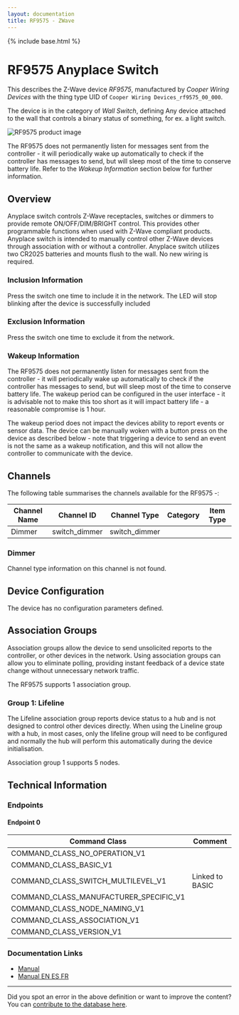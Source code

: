 ```yaml
---
layout: documentation
title: RF9575 - ZWave
---
```


{% include base.html %}

# RF9575 Anyplace Switch
This describes the Z-Wave device *RF9575*, manufactured by *Cooper Wiring Devices* with the thing type UID of ```Cooper Wiring Devices_rf9575_00_000```.

The device is in the category of *Wall Switch*, defining Any device attached to the wall that controls a binary status of something, for ex. a light switch.

![RF9575 product image](https://opensmarthouse.org/assets/zwave/attachments/1144/anyplace-switch.JPG)


The RF9575 does not permanently listen for messages sent from the controller - it will periodically wake up automatically to check if the controller has messages to send, but will sleep most of the time to conserve battery life. Refer to the *Wakeup Information* section below for further information.

## Overview

Anyplace switch controls Z-Wave receptacles, switches or dimmers to provide remote ON/OFF/DIM/BRIGHT control. This provides other programmable functions when used with Z-Wave compliant products. Anyplace switch is intended to manually control other Z-Wave devices through association with or without a controller. Anyplace switch utilizes two CR2025 batteries and mounts flush to the wall. No new wiring is required.

### Inclusion Information

Press the switch one time to include it in the network. The LED will stop blinking after the device is successfully included

### Exclusion Information

Press the switch one time to exclude it from the network.

### Wakeup Information

The RF9575 does not permanently listen for messages sent from the controller - it will periodically wake up automatically to check if the controller has messages to send, but will sleep most of the time to conserve battery life. The wakeup period can be configured in the user interface - it is advisable not to make this too short as it will impact battery life - a reasonable compromise is 1 hour.

The wakeup period does not impact the devices ability to report events or sensor data. The device can be manually woken with a button press on the device as described below - note that triggering a device to send an event is not the same as a wakeup notification, and this will not allow the controller to communicate with the device.

## Channels

The following table summarises the channels available for the RF9575 -:

| Channel Name | Channel ID | Channel Type | Category | Item Type |
|--------------|------------|--------------|----------|-----------|
| Dimmer | switch_dimmer | switch_dimmer |  |  | 

### Dimmer
Channel type information on this channel is not found.



## Device Configuration

The device has no configuration parameters defined.

## Association Groups

Association groups allow the device to send unsolicited reports to the controller, or other devices in the network. Using association groups can allow you to eliminate polling, providing instant feedback of a device state change without unnecessary network traffic.

The RF9575 supports 1 association group.

### Group 1: Lifeline

The Lifeline association group reports device status to a hub and is not designed to control other devices directly. When using the Lineline group with a hub, in most cases, only the lifeline group will need to be configured and normally the hub will perform this automatically during the device initialisation.

Association group 1 supports 5 nodes.

## Technical Information

### Endpoints

#### Endpoint 0

| Command Class | Comment |
|---------------|---------|
| COMMAND_CLASS_NO_OPERATION_V1| |
| COMMAND_CLASS_BASIC_V1| |
| COMMAND_CLASS_SWITCH_MULTILEVEL_V1| Linked to BASIC|
| COMMAND_CLASS_MANUFACTURER_SPECIFIC_V1| |
| COMMAND_CLASS_NODE_NAMING_V1| |
| COMMAND_CLASS_ASSOCIATION_V1| |
| COMMAND_CLASS_VERSION_V1| |

### Documentation Links

* [Manual](https://www.opensmarthouse.org/zwavedatabase/1144/anyplace-switch-spec-sheet.pdf)
* [Manual EN ES FR](https://www.opensmarthouse.org/zwavedatabase/1144/cooper-rf9575-EN-ES-FR.pdf)

---

Did you spot an error in the above definition or want to improve the content?
You can [contribute to the database here](https://www.opensmarthouse.org/zwavedatabase/1144).
